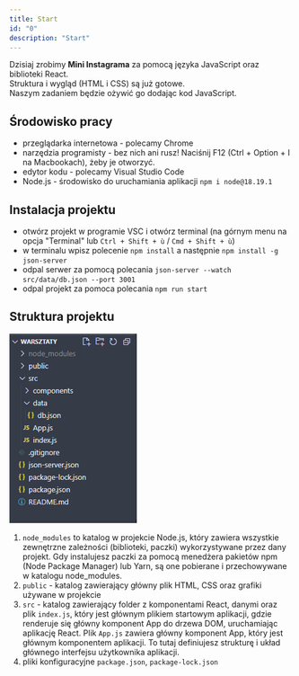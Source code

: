 ```yaml
---
title: Start
id: "0"
description: "Start"
---
```


Dzisiaj zrobimy **Mini Instagrama** za pomocą języka JavaScript oraz biblioteki React.\
Struktura i wygląd (HTML i CSS) są już gotowe.\
Naszym zadaniem będzie ożywić go dodając kod JavaScript.

## Środowisko pracy

- przeglądarka internetowa - polecamy Chrome
- narzędzia programisty - bez nich ani rusz! Naciśnij F12 (Ctrl + Option + I na Macbookach), żeby je otworzyć.
- edytor kodu - polecamy Visual Studio Code
- Node.js - środowisko do uruchamiania aplikacji `npm i node@18.19.1`


## Instalacja projektu

- otwórz projekt w programie VSC i otwórz terminal (na górnym menu na opcja "Terminal" lub `Ctrl + Shift + ù` / `Cmd + Shift + ù`)
- w terminalu wpisz polecenie `npm install` a następnie `npm install -g json-server`
- odpal serwer za pomocą polecania `json-server --watch src/data/db.json --port 3001`
- odpal projekt za pomoca polecania `npm run start`


## Struktura projektu

![Struktura projektu](./struktura.png)

1. `node_modules` to katalog w projekcie Node.js, który zawiera wszystkie zewnętrzne zależności (biblioteki, paczki) wykorzystywane przez dany projekt. Gdy instalujesz paczki za pomocą menedżera pakietów npm (Node Package Manager) lub Yarn, są one pobierane i przechowywane w katalogu node_modules.
2. `public` - katalog zawierający główny plik HTML, CSS oraz grafiki używane w projekcie
3. `src` - katalog zawierający folder z komponentami React, danymi oraz plik `index.js`, który jest głównym plikiem startowym aplikacji, gdzie renderuje się główny komponent App do drzewa DOM, uruchamiając aplikację React. Plik `App.js` zawiera główny komponent App, który jest głównym komponentem aplikacji. To tutaj definiujesz strukturę i układ głównego interfejsu użytkownika aplikacji. 
4. pliki konfiguracyjne `package.json`, `package-lock.json`


